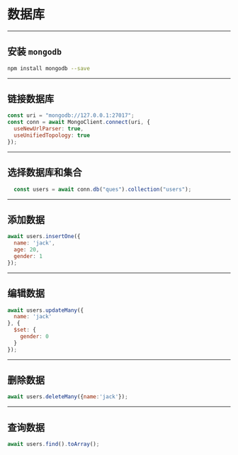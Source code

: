 # 数据库

---

## 安装 `mongodb`

```bash
npm install mongodb --save
```

---

## 链接数据库

```javascript
const uri = "mongodb://127.0.0.1:27017";
const conn = await MongoClient.connect(uri, {
  useNewUrlParser: true,
  useUnifiedTopology: true
});
```

---

## 选择数据库和集合

```javascript
  const users = await conn.db("ques").collection("users");
```

---

## 添加数据

```javascript
await users.insertOne({
  name: 'jack',
  age: 20,
  gender: 1
});
```

---

## 编辑数据

```javascript
await users.updateMany({
  name: 'jack'
}, {
  $set: {
    gender: 0
  }
});
```

---

## 删除数据

```javascript
await users.deleteMany({name:'jack'});
```

---

## 查询数据

```javascript
await users.find().toArray();
```

